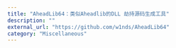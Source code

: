 ```yaml
---
title: "AheadLib64：类似Aheadlib的DLL 劫持源码生成工具"
description: ""
external_url: "https://github.com/w1nds/AheadLib64"
category: "Miscellaneous"
---
```

